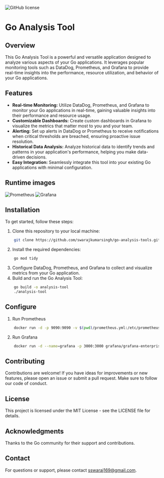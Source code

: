 ![GitHub license](https://img.shields.io/badge/license-MIT-blue.svg)

# Go Analysis Tool

## Overview
This Go Analysis Tool is a powerful and versatile application designed to analyze various aspects of your Go applications. It leverages popular monitoring tools such as DataDog, Prometheus, and Grafana to provide real-time insights into the performance, resource utilization, and behavior of your Go applications.

## Features
- **Real-time Monitoring:** Utilize DataDog, Prometheus, and Grafana to monitor your Go applications in real-time, gaining valuable insights into their performance and resource usage.
- **Customizable Dashboards:** Create custom dashboards in Grafana to visualize the metrics that matter most to you and your team.
- **Alerting:** Set up alerts in DataDog or Prometheus to receive notifications when critical thresholds are breached, ensuring proactive issue resolution.
- **Historical Data Analysis:** Analyze historical data to identify trends and patterns in your application's performance, helping you make data-driven decisions.
- **Easy Integration:** Seamlessly integrate this tool into your existing Go applications with minimal configuration.

## Runtime images
![Prometheus](https://res.cloudinary.com/swaraj-cloud/image/upload/v1695793686/nunh3dnhyf4hwme1bnwu.png)
![Grafana](https://res.cloudinary.com/swaraj-cloud/image/upload/v1695793686/ssfqks0nrskgngs0wxbp.png)

## Installation
To get started, follow these steps:

1. Clone this repository to your local machine:
```bash
    git clone https://github.com/swarajkumarsingh/go-analysis-tools.git
```
2. Install the required dependencies:
```bash
    go mod tidy
```
3. Configure DataDog, Prometheus, and Grafana to collect and visualize metrics from your Go application.
4. Build and run the Go Analysis Tool:
```bash
    go build -o analysis-tool
    ./analysis-tool
```

## Configure
1. Run Prometheus
```bash
    docker run -d -p 9090:9090 -v $(pwd)/prometheus.yml:/etc/prometheus/prometheus.yml prom/prometheus
```
2. Run Grafana
```bash
    docker run -d --name=grafana -p 3000:3000 grafana/grafana-enterprise
```

## Contributing
Contributions are welcome! If you have ideas for improvements or new features, please open an issue or submit a pull request. Make sure to follow our code of conduct.

## License
This project is licensed under the MIT License - see the LICENSE file for details.

## Acknowledgments
Thanks to the Go community for their support and contributions.

## Contact
For questions or support, please contact sswaraj169@gmail.com.